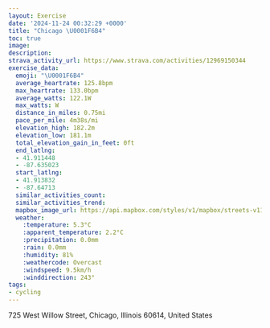 ```yaml
---
layout: Exercise
date: '2024-11-24 00:32:29 +0000'
title: "Chicago \U0001F6B4"
toc: true
image:
description:
strava_activity_url: https://www.strava.com/activities/12969150344
exercise_data:
  emoji: "\U0001F6B4"
  average_heartrate: 125.8bpm
  max_heartrate: 133.0bpm
  average_watts: 122.1W
  max_watts: W
  distance_in_miles: 0.75mi
  pace_per_mile: 4m38s/mi
  elevation_high: 182.2m
  elevation_low: 181.1m
  total_elevation_gain_in_feet: 0ft
  end_latlng:
  - 41.911448
  - -87.635023
  start_latlng:
  - 41.913832
  - -87.64713
  similar_activities_count:
  similar_activities_trend:
  mapbox_image_url: https://api.mapbox.com/styles/v1/mapbox/streets-v11/static/path-5+787af2-1.0(shy~F~e%7DuOE%7DE%3FsADWHGNCjDEHEDOEuBCkGGcB%40%7D%40IeAFqC%3FoCJ_BCiB),pin-s-s+e5b22e(-87.64528,41.91386),pin-s-f+89ae00(-87.63788000000001,41.912839999999996)/auto/800x800?access_token=pk.eyJ1Ijoiam9zaGJlY2ttYW4iLCJhIjoiY205eWR2aDd1MWZ6djJrbXc4a3M0bWZleiJ9.XiG9OWkNcZk2QzjJbxLB4A
  weather:
    :temperature: 5.3°C
    :apparent_temperature: 2.2°C
    :precipitation: 0.0mm
    :rain: 0.0mm
    :humidity: 81%
    :weathercode: Overcast
    :windspeed: 9.5km/h
    :winddirection: 243°
tags:
- cycling
---
```

725 West Willow Street, Chicago, Illinois 60614, United States
